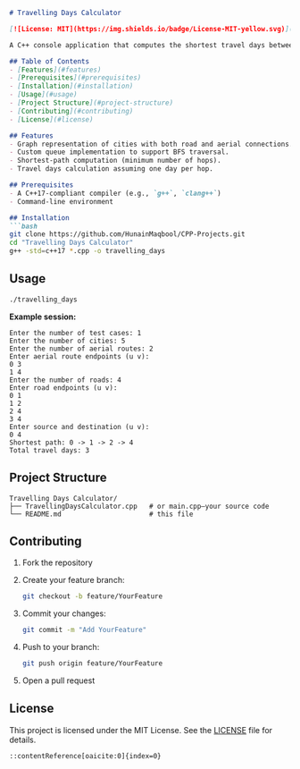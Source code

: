````markdown
# Travelling Days Calculator

[![License: MIT](https://img.shields.io/badge/License-MIT-yellow.svg)](LICENSE)

A C++ console application that computes the shortest travel days between cities connected by roads and optional aerial routes, using breadth-first search (BFS).

## Table of Contents
- [Features](#features)
- [Prerequisites](#prerequisites)
- [Installation](#installation)
- [Usage](#usage)
- [Project Structure](#project-structure)
- [Contributing](#contributing)
- [License](#license)

## Features
- Graph representation of cities with both road and aerial connections.
- Custom queue implementation to support BFS traversal.
- Shortest-path computation (minimum number of hops).
- Travel days calculation assuming one day per hop.

## Prerequisites
- A C++17-compliant compiler (e.g., `g++`, `clang++`)
- Command-line environment

## Installation
```bash
git clone https://github.com/HunainMaqbool/CPP-Projects.git
cd "Travelling Days Calculator"
g++ -std=c++17 *.cpp -o travelling_days
````

## Usage

```bash
./travelling_days
```

**Example session:**

```
Enter the number of test cases: 1
Enter the number of cities: 5
Enter the number of aerial routes: 2
Enter aerial route endpoints (u v):
0 3
1 4
Enter the number of roads: 4
Enter road endpoints (u v):
0 1
1 2
2 4
3 4
Enter source and destination (u v):
0 4
Shortest path: 0 -> 1 -> 2 -> 4
Total travel days: 3
```

## Project Structure

```
Travelling Days Calculator/
├── TravellingDaysCalculator.cpp   # or main.cpp—your source code
└── README.md                      # this file
```

## Contributing

1. Fork the repository
2. Create your feature branch:

   ```bash
   git checkout -b feature/YourFeature
   ```
3. Commit your changes:

   ```bash
   git commit -m "Add YourFeature"
   ```
4. Push to your branch:

   ```bash
   git push origin feature/YourFeature
   ```
5. Open a pull request

## License

This project is licensed under the MIT License.
See the [LICENSE](LICENSE) file for details.

```
::contentReference[oaicite:0]{index=0}
```
